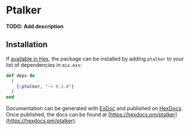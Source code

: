# Ptalker

**TODO: Add description**

## Installation

If [available in Hex](https://hex.pm/docs/publish), the package can be installed
by adding `ptalker` to your list of dependencies in `mix.exs`:

```elixir
def deps do
  [
    {:ptalker, "~> 0.1.0"}
  ]
end
```

Documentation can be generated with [ExDoc](https://github.com/elixir-lang/ex_doc)
and published on [HexDocs](https://hexdocs.pm). Once published, the docs can
be found at [https://hexdocs.pm/ptalker](https://hexdocs.pm/ptalker).

